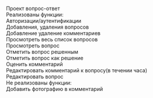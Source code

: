 Проект вопрос-ответ<br>
Реализованы функции:<br>
Авторизации/аутентификации<br>
Добавления, удаления вопросов<br>
Добавление удаление комментариев<br>
Просмотреть весь список вопросов<br>
Просмотреть вопрос<br>
Отметить вопрос решенным<br>
Отметить вопрос как решение<br>
Оценить комментарий<br>
Редактировать комментарий к вопросу(в течении часа)<br>
Редактировать вопрос<br>
Не реализованы функции:<br>
Добавить фотографию в комментарий<br>
